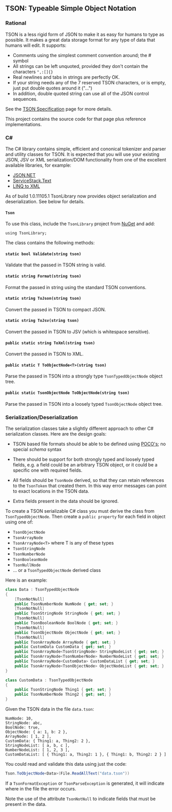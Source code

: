 ## TSON: Typeable Simple Object Notation

### Rational

TSON is a less rigid form of JSON to make it as easy for humans to type as possible.  It makes a great data storage format for any type of data that humans will edit.  It supports:

- Comments using the simplest comment convention around; the # symbol
- All strings can be left unquoted, provided they don't contain the characters `",:[]{}`
- Real newlines and tabs in strings are perfectly OK.
- If your string needs any of the 7 reserved TSON characters, or is empty, just put double quotes around it ("...")
- In addition, double quoted string can use all of the JSON control sequences. 

See the [TSON Specification](http://tsonspec) page for more details.

This project contains the source code for that page plus reference implementations.

### C&#35;

The C# library contains simple, efficient and cononical tokenizer and parser and utility classes for TSON.  It is expected that you will use your existing JSON, JSV or XML serialization/DOM functionality from one of the excellent available libraries, for example:

- [JSON.NET](http://james.newtonking.com/json)
- [ServiceStack.Text](https://github.com/ServiceStack/ServiceStack.Text)
- [LINQ to XML](http://msdn.microsoft.com/en-us/library/bb387098.aspx)

As of build 1.0.11105.1 TsonLibrary now provides object serialization and deserialization. See below for details.


#### `Tson`

To use this class, include the `TsonLibrary` project from [NuGet](https://www.nuget.org/packages/TsonLibrary/) and add:

    using TsonLibrary;

The class contains the following methods:

#### `static bool Validate(string tson)`

Validate that the passed in TSON string is valid.

#### `static string Format(string tson)`

Format the passed in string using the standard TSON conventions.

#### `static string ToJson(string tson)`

Convert the passed in TSON to compact JSON.

#### `static string ToJsv(string tson)`

Convert the passed in TSON to JSV (which is whitespace sensitive).

#### `public static string ToXml(string tson)`

Convert the passed in TSON to XML.

#### `public static T ToObjectNode<T>(string tson)`

Parse the passed in TSON into a strongly type `TsonTypedObjectNode` object tree.

#### `public static TsonObjectNode ToObjectNode(string tson)`

Parse the passed in TSON into a loosely typed `TsonObjectNode` object tree.

### Serialization/Deserialization

The serialization classes take a slightly different approach to other C# serialization classes.  Here are the design goals:

- TSON based file formats should be able to be defined using [POCO's](http://en.wikipedia.org/wiki/Plain_Old_CLR_Object); no special _schema_ syntax

- There should be support for both strongly typed and loosely typed fields, e.g. a field could be an arbitrary TSON object, or it could be a specific one with required fields.

- All fields should be `TsonNode` derived, so that they can retain references to the `TsonToken` that created them.  In this way error messages can point to exact locations in the TSON data.

- Extra fields present in the data should be ignored.

To create a TSON serializable C# class you must derive the class from `TsonTypedObjectNode`.  Then create a `public property` for each field in object using one of:

- `TsonObjectNode`
- `TsonArrayNode`
- `TsonArrayNode<T>` where T is any of these types
- `TsonStringNode`
- `TsonNumberNode`
- `TsonBooleanNode`
- `TsonNullNode`
- ... or a `TsonTypedObjectNode` derived class

Here is an example:

```csharp
class Data : TsonTypedObjectNode
{
    [TsonNotNull]
    public TsonNumberNode NumNode { get; set; }
    [TsonNotNull]
    public TsonStringNode StringNode { get; set; }
    [TsonNotNull]
    public TsonBooleanNode BoolNode { get; set; }
    [TsonNotNull]
    public TsonObjectNode ObjectNode { get; set; }
    [TsonNotNull]
    public TsonArrayNode ArrayNode { get; set; }
    public CustomData CustomData { get; set; }
    public TsonArrayNode<TsonStringNode> StringNodeList { get; set; }
    public TsonArrayNode<TsonNumberNode> NumberNodeList { get; set; }
    public TsonArrayNode<CustomData> CustomDataList { get; set; }
    public TsonArrayNode<TsonObjectNode> ObjectNodeList { get; set; }
}

class CustomData : TsonTypedObjectNode
{
    public TsonStringNode Thing1 { get; set; }
    public TsonNumberNode Thing2 { get; set; }
}
```
Given the TSON data in the file `data.tson`:

```
NumNode: 10,
StringNode: abc,
BoolNode: true,
ObjectNode: { a: 1, b: 2 },
ArrayNode: [ 1, 2 ],
CustomData: { Thing1: a, Thing2: 2 },
StringNodeList: [ a, b, c ],
NumberNodeList: [ 1, 2, 3 ],
CustomDataList: [ { Thing1: a, Thing2: 1 }, { Thing1: b, Thing2: 2 } ]
```
You could read and validate this data using just the code:

```csharp
Tson.ToObjectNode<Data>(File.ReadAllText("data.tson"))
```
If a `TsonFormatException` or `TsonParseException` is generated, it will indicate where in the file the error occurs.

Note the use of the attribute `TsonNotNull` to indicate fields that must be present in the data.

 

